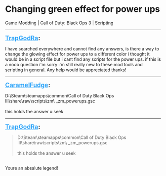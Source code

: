 # Changing green effect for power ups
Game Modding | Call of Duty: Black Ops 3 | Scripting

---
<strong style="font-size: 1.4em;"><span style="text-decoration: underline;text-decoration-color: #34a7f9;"><span style="color:#34a7f9;">TrapGodRa</span></span>:</strong>

<p>I have searched everywhere and cannot find any answers, is there a way to change the glowing effect for power ups to a different color i thought it would be in a script file but i cant find any scripts for the power ups. if this is a noob question i&#39;m sorry i&#39;m still really new to these mod tools and scripting in general. Any help would be appreciated thanks!</p>

---
<strong style="font-size: 1.4em;"><span style="text-decoration: underline;text-decoration-color: #34a7f9;"><span style="color:#34a7f9;">CaramelFudge</span></span>:</strong>

<p>D:\Steam\steamapps\common\Call of Duty Black Ops III\share\raw\scripts\zm\       _zm_powerups.gsc<br /><br />this holds the answer u seek</p>

---
<strong style="font-size: 1.4em;"><span style="text-decoration: underline;text-decoration-color: #34a7f9;"><span style="color:#34a7f9;">TrapGodRa</span></span>:</strong>

<p><blockquote>D:\Steam\steamapps\common\Call of Duty Black Ops III\share\raw\scripts\zm\       _zm_powerups.gsc<br /><br />this holds the answer u seek<br /></blockquote><br />Youre an absalute legend!</p>
